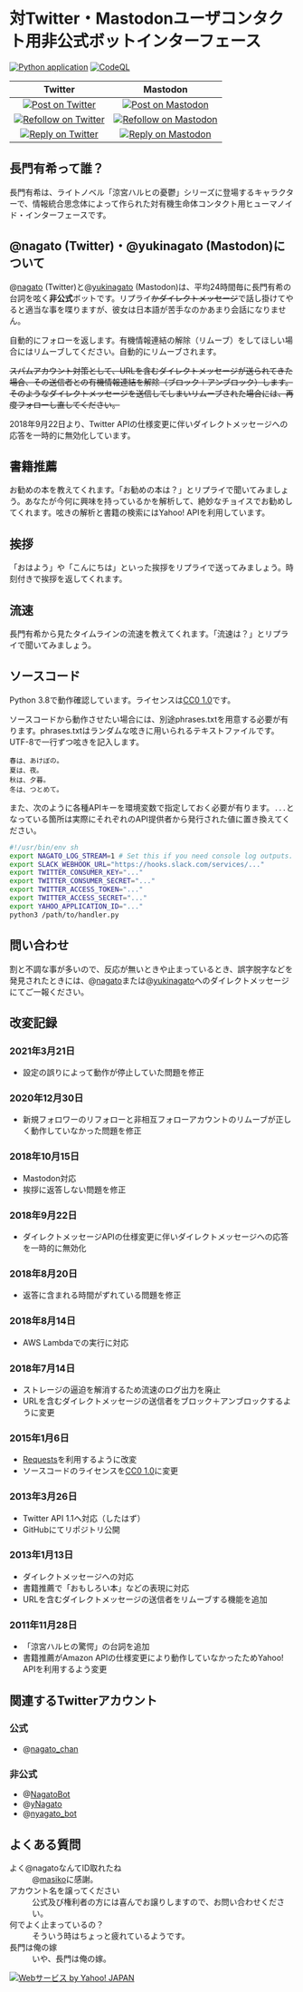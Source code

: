 # 対Twitter・Mastodonユーザコンタクト用非公式ボットインターフェース

[![Python application](https://github.com/twitter-com-nagato/twitter-com-nagato/actions/workflows/python-app.yml/badge.svg)](https://github.com/twitter-com-nagato/twitter-com-nagato/actions/workflows/python-app.yml)
[![CodeQL](https://github.com/twitter-com-nagato/twitter-com-nagato/actions/workflows/codeql-analysis.yml/badge.svg)](https://github.com/twitter-com-nagato/twitter-com-nagato/actions/workflows/codeql-analysis.yml)

|Twitter|Mastodon|
|:-:|:-:|
|[![Post on Twitter](https://github.com/twitter-com-nagato/twitter-com-nagato/actions/workflows/twitter-post.yml/badge.svg)](https://github.com/twitter-com-nagato/twitter-com-nagato/actions/workflows/twitter-post.yml)|[![Post on Mastodon](https://github.com/twitter-com-nagato/twitter-com-nagato/actions/workflows/mastodon-post.yml/badge.svg)](https://github.com/twitter-com-nagato/twitter-com-nagato/actions/workflows/mastodon-post.yml)|
|[![Refollow on Twitter](https://github.com/twitter-com-nagato/twitter-com-nagato/actions/workflows/twitter-refollow.yml/badge.svg)](https://github.com/twitter-com-nagato/twitter-com-nagato/actions/workflows/twitter-refollow.yml)|[![Refollow on Mastodon](https://github.com/twitter-com-nagato/twitter-com-nagato/actions/workflows/mastodon-refollow.yml/badge.svg)](https://github.com/twitter-com-nagato/twitter-com-nagato/actions/workflows/mastodon-refollow.yml)|
|[![Reply on Twitter](https://github.com/twitter-com-nagato/twitter-com-nagato/actions/workflows/twitter-reply.yml/badge.svg)](https://github.com/twitter-com-nagato/twitter-com-nagato/actions/workflows/twitter-reply.yml)|[![Reply on Mastodon](https://github.com/twitter-com-nagato/twitter-com-nagato/actions/workflows/mastodon-reply.yml/badge.svg)](https://github.com/twitter-com-nagato/twitter-com-nagato/actions/workflows/mastodon-reply.yml)|

## 長門有希って誰？

長門有希は、ライトノベル「涼宮ハルヒの憂鬱」シリーズに登場するキャラクターで、情報統合思念体によって作られた対有機生命体コンタクト用ヒューマノイド・インターフェースです。

## @nagato (Twitter)・@yukinagato (Mastodon)について

@[nagato](https://twitter.com/nagato) (Twitter)と@[yukinagato](https://pawoo.net/@yukinagato) (Mastodon)は、平均24時間毎に長門有希の台詞を呟く**非公式**ボットです。リプライ~~かダイレクトメッセージ~~で話し掛けてやると適当な事を喋りますが、彼女は日本語が苦手なのかあまり会話になりません。

自動的にフォローを返します。有機情報連結の解除（リムーブ）をしてほしい場合にはリムーブしてください。自動的にリムーブされます。

~~スパムアカウント対策として、URLを含むダイレクトメッセージが送られてきた場合、その送信者との有機情報連結を解除（ブロック＋アンブロック）します。そのようなダイレクトメッセージを送信してしまいリムーブされた場合には、再度フォローし直してください。~~

2018年9月22日より、Twitter APIの仕様変更に伴いダイレクトメッセージへの応答を一時的に無効化しています。

## 書籍推薦

お勧めの本を教えてくれます。「お勧めの本は？」とリプライで聞いてみましょう。あなたが今何に興味を持っているかを解析して、絶妙なチョイスでお勧めしてくれます。呟きの解析と書籍の検索にはYahoo! APIを利用しています。

## 挨拶

「おはよう」や「こんにちは」といった挨拶をリプライで送ってみましょう。時刻付きで挨拶を返してくれます。

## 流速

長門有希から見たタイムラインの流速を教えてくれます。「流速は？」とリプライで聞いてみましょう。

## ソースコード

Python 3.8で動作確認しています。ライセンスは[CC0 1.0](https://creativecommons.org/publicdomain/zero/1.0/)です。

ソースコードから動作させたい場合には、別途phrases.txtを用意する必要が有ります。phrases.txtはランダムな呟きに用いられるテキストファイルです。UTF-8で一行ずつ呟きを記入します。

    春は、あけぼの。
    夏は、夜。
    秋は、夕暮。
    冬は、つとめて。

また、次のように各種APIキーを環境変数で指定しておく必要が有ります。`...`となっている箇所は実際にそれぞれのAPI提供者から発行された値に置き換えてください。

```sh
#!/usr/bin/env sh
export NAGATO_LOG_STREAM=1 # Set this if you need console log outputs.
export SLACK_WEBHOOK_URL="https://hooks.slack.com/services/..."
export TWITTER_CONSUMER_KEY="..."
export TWITTER_CONSUMER_SECRET="..."
export TWITTER_ACCESS_TOKEN="..."
export TWITTER_ACCESS_SECRET="..."
export YAHOO_APPLICATION_ID="..."
python3 /path/to/handler.py
```

## 問い合わせ

割と不調な事が多いので、反応が無いときや止まっているとき、誤字脱字などを発見されたときには、@[nagato](https://twitter.com/nagato)または@[yukinagato](https://pawoo.net/@yukinagato)へのダイレクトメッセージにてご一報ください。

## 改変記録

### 2021年3月21日

- 設定の誤りによって動作が停止していた問題を修正

### 2020年12月30日

- 新規フォロワーのリフォローと非相互フォローアカウントのリムーブが正しく動作していなかった問題を修正

### 2018年10月15日

- Mastodon対応
- 挨拶に返答しない問題を修正

### 2018年9月22日

- ダイレクトメッセージAPIの仕様変更に伴いダイレクトメッセージへの応答を一時的に無効化

### 2018年8月20日

- 返答に含まれる時間がずれている問題を修正

### 2018年8月14日

- AWS Lambdaでの実行に対応

### 2018年7月14日

- ストレージの逼迫を解消するため流速のログ出力を廃止
- URLを含むダイレクトメッセージの送信者をブロック＋アンブロックするように変更

### 2015年1月6日

- [Requests](http://docs.python-requests.org/en/latest/)を利用するように改変
- ソースコードのライセンスを[CC0 1.0](https://creativecommons.org/publicdomain/zero/1.0/)に変更

### 2013年3月26日

- Twitter API 1.1へ対応（したはず）
- GitHubにてリポジトリ公開

### 2013年1月13日

- ダイレクトメッセージへの対応
- 書籍推薦で「おもしろい本」などの表現に対応
- URLを含むダイレクトメッセージの送信者をリムーブする機能を追加

### 2011年11月28日

- 「涼宮ハルヒの驚愕」の台詞を追加
- 書籍推薦がAmazon APIの仕様変更により動作していなかったためYahoo! APIを利用するよう変更

## 関連するTwitterアカウント

### 公式

- @[nagato\_chan](https://twitter.com/nagato_chan)

### 非公式

- @[NagatoBot](https://twitter.com/NagatoBot)
- @[yNagato](https://twitter.com/yNagato)
- @[nyagato\_bot](https://twitter.com/nyagato_bot)

## よくある質問

<dl>
<dt>よく@nagatoなんてID取れたね</dt>
<dd>@<a href="https://twitter.com/masiko">masiko</a>に感謝。</dd>
<dt>アカウント名を譲ってください</dt>
<dd>公式及び権利者の方には喜んでお譲りしますので、お問い合わせください。</dd>
<dt>何でよく止まっているの？</dt>
<dd>そういう時はちょっと疲れているようです。</dd>
<dt>長門は俺の嫁</dt>
<dd>いや、長門は俺の嫁。</dd></dl>

[![Webサービス by Yahoo! JAPAN](https://i.yimg.jp/images/yjdn/yjdn_attbtn1_88_35.gif)](https://developer.yahoo.co.jp/about)
